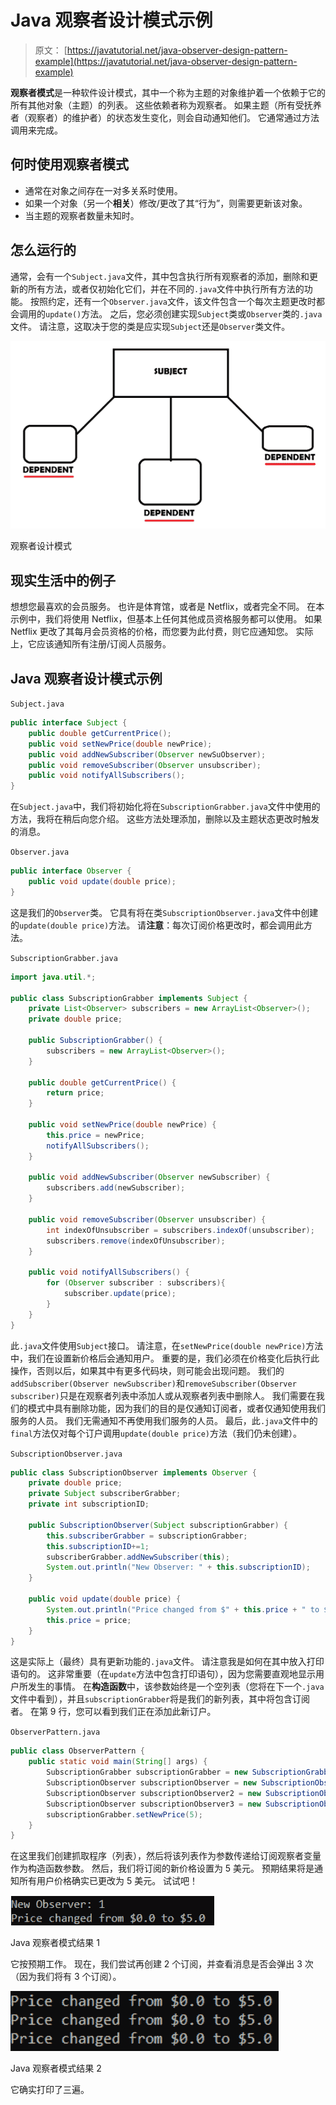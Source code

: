 # Java 观察者设计模式示例

> 原文： [https://javatutorial.net/java-observer-design-pattern-example](https://javatutorial.net/java-observer-design-pattern-example)

**观察者模式**是一种软件设计模式，其中一个称为主题的对象维护着一个依赖于它的所有其他对象（主题）的列表。 这些依赖者称为观察者。 如果主题（所有受抚养者（观察者）的维护者）的状态发生变化，则会自动通知他们。 它通常通过方法调用来完成。

## 何时使用观察者模式

*   通常在对象之间存在一对多关系时使用。
*   如果一个对象（另一个**相关**）修改/更改了其“行为”，则需要更新该对象。
*   当主题的观察者数量未知时。

## 怎么运行的

通常，会有一个`Subject.java`文件，其中包含执行所有观察者的添加，删除和更新的所有方法，或者仅初始化它们，并在不同的`.java`文件中执行所有方法的功能。 按照约定，还有一个`Observer.java`文件，该文件包含一个每次主题更改时都会调用的`update()`方法。 之后，您必须创建实现`Subject`类或`Observer`类的`.java`文件。 请注意，这取决于您的类是应实现`Subject`还是`Observer`类文件。

![Observer design pattern](img/585385bf3232e66f9dbf2fd9e9663c1b.jpg)

观察者设计模式

## 现实生活中的例子

想想您最喜欢的会员服务。 也许是体育馆，或者是 Netflix，或者完全不同。 在本示例中，我们将使用 Netflix，但基本上任何其他成员资格服务都可以使用。 如果 Netflix 更改了其每月会员资格的价格，而您要为此付费，则它应通知您。 实际上，它应该通知所有注册/订阅人员服务。

## Java 观察者设计模式示例

`Subject.java`

```java
public interface Subject {
    public double getCurrentPrice();
    public void setNewPrice(double newPrice);
    public void addNewSubscriber(Observer newSuObserver);
    public void removeSubscriber(Observer unsubscriber);
    public void notifyAllSubscribers();
}
```

在`Subject.java`中，我们将初始化将在`SubscriptionGrabber.java`文件中使用的方法，我将在稍后向您介绍。 这些方法处理添加，删除以及主题状态更改时触发的消息。

`Observer.java`

```java
public interface Observer {
    public void update(double price);
}
```

这是我们的`Observer`类。 它具有将在类`SubscriptionObserver.java`文件中创建的`update(double price)`方法。 请**注意**：每次订阅价格更改时，都会调用此方法。

`SubscriptionGrabber.java`

```java
import java.util.*;

public class SubscriptionGrabber implements Subject { 
    private List<Observer> subscribers = new ArrayList<Observer>();
    private double price;

    public SubscriptionGrabber() {
        subscribers = new ArrayList<Observer>();
    }

    public double getCurrentPrice() {
        return price;
    }

    public void setNewPrice(double newPrice) {
        this.price = newPrice;
        notifyAllSubscribers();
    }

    public void addNewSubscriber(Observer newSubscriber) {
        subscribers.add(newSubscriber);
    }

    public void removeSubscriber(Observer unsubscriber) {
        int indexOfUnsubscriber = subscribers.indexOf(unsubscriber);
        subscribers.remove(indexOfUnsubscriber);
    }

    public void notifyAllSubscribers() {
        for (Observer subscriber : subscribers){
            subscriber.update(price);
        }
    }
}

```

此`.java`文件使用`Subject`接口。 请注意，在`setNewPrice(double newPrice)`方法中，我们在设置新价格后会通知用户。 重要的是，我们必须在价格变化后执行此操作，否则以后，如果其中有更多代码块，则可能会出现问题。 我们的`addSubscriber(Observer newSubscriber)`和`removeSubscriber(Observer subscriber)`只是在观察者列表中添加人或从观察者列表中删除人。 我们需要在我们的模式中具有删除功能，因为我们的目的是仅通知订阅者，或者仅通知使用我们服务的人员。 我们无需通知不再使用我们服务的人员。 最后，此`.java`文件中的`final`方法仅对每个订户调用`update(double price)`方法（我们仍未创建）。

`SubscriptionObserver.java`

```java
public class SubscriptionObserver implements Observer {
    private double price;
    private Subject subscriberGrabber;
    private int subscriptionID;

    public SubscriptionObserver(Subject subscriptionGrabber) {
        this.subscriberGrabber = subscriptionGrabber;
        this.subscriptionID+=1;
        subscriberGrabber.addNewSubscriber(this);
        System.out.println("New Observer: " + this.subscriptionID);
    }

    public void update(double price) {
        System.out.println("Price changed from $" + this.price + " to $" + price);
        this.price = price;  
    }
}

```

这是实际上（最终）具有更新功能的`.java`文件。 请注意我是如何在其中放入打印语句的。 这非常重要（在`update`方法中包含打印语句），因为您需要直观地显示用户所发生的事情。 在**构造函数**中，该参数始终是一个空列表（您将在下一个`.java`文件中看到），并且`subscriptionGrabber`将是我们的新列表，其中将包含订阅者。 在第 9 行，您可以看到我们正在添加此新订户。

`ObserverPattern.java`

```java
public class ObserverPattern {
    public static void main(String[] args) {
        SubscriptionGrabber subscriptionGrabber = new SubscriptionGrabber();
        SubscriptionObserver subscriptionObserver = new SubscriptionObserver(subscriptionGrabber);
        SubscriptionObserver subscriptionObserver2 = new SubscriptionObserver(subscriptionGrabber);
        SubscriptionObserver subscriptionObserver3 = new SubscriptionObserver(subscriptionGrabber);
        subscriptionGrabber.setNewPrice(5);
    }
}

```

在这里我们创建抓取程序（列表），然后将该列表作为参数传递给订阅观察者变量作为构造函数参数。 然后，我们将订阅的新价格设置为 5 美元。 预期结果将是通知所有用户价格确实已更改为 5 美元。 试试吧！

![Java observer pattern result 1](img/093de2437ac3b8a8bbdf8c8a642718cb.jpg)

Java 观察者模式结果 1

它按预期工作。 现在，我们尝试再创建 2 个订阅，并查看消息是否会弹出 3 次（因为我们将有 3 个订阅）。

![Java observer pattern result 2](img/cfc1bae16d0468d1510d715f1a929c61.jpg)

Java 观察者模式结果 2

它确实打印了三遍。